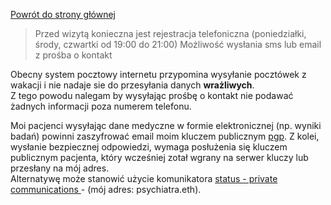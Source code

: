 <a href="https://gabinetpsychiatra.pl"> Powrót do strony głównej </a>

>Przed wizytą konieczna jest rejestracja telefoniczna 
>(poniedziałki, środy, czwartki od 19:00 do 21:00)
>Możliwość wysłania sms lub email z prośba o kontakt
<p>
Obecny system pocztowy internetu przypomina wysyłanie pocztówek z wakacji i nie nadaje sie do przesyłania danych <strong>wrażliwych</strong>.
<br>
Z tego powodu nalegam by wysyłając prośbę o kontakt nie podawać żadnych informacji poza numerem telefonu.
<p>
Moi pacjenci wysyłając dane medyczne w formie elektronicznej (np. wyniki badań) powinni zaszyfrować email moim kluczem publicznym  <a href="https://gabinetpsychiatra.pl/pgp"> pgp</a>. Z kolei, wysłanie bezpiecznej odpowiedzi, wymaga posłużenia się kluczem publicznym pacjenta, który wcześniej zotał wgrany na serwer kluczy lub przesłany na mój adres.<br> Alternatywę może stanowić użycie komunikatora <a href="https://status.im/"> status - private communications </a> - (mój adres: psychiatra.eth).
